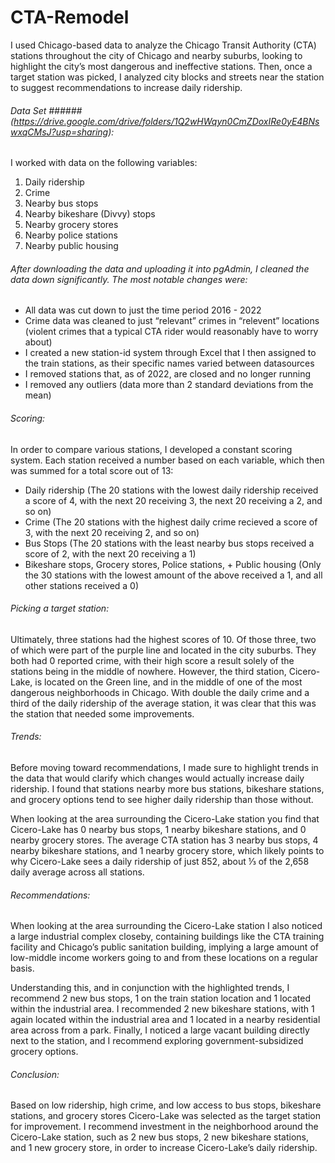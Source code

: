 # CTA-Remodel

I used Chicago-based data to analyze the Chicago Transit Authority (CTA) stations throughout the city of Chicago and nearby suburbs, looking to highlight the city’s most dangerous and ineffective stations. Then, once a target station was picked, I analyzed city blocks and streets near the station to suggest recommendations to increase daily ridership. 


###### Data Set ###### (https://drive.google.com/drive/folders/1Q2wHWqyn0CmZDoxIRe0yE4BNswxqCMsJ?usp=sharing): 

I worked with data on the following variables: 

1. Daily ridership
2. Crime
3. Nearby bus stops
4. Nearby bikeshare (Divvy) stops
5. Nearby grocery stores
6. Nearby police stations
7. Nearby public housing

###### After downloading the data and uploading it into pgAdmin, I cleaned the data down significantly. The most notable changes were: 

- All data was cut down to just the time period 2016 - 2022
- Crime data was cleaned to just “relevant” crimes in “relevent” locations (violent crimes that a typical CTA rider would reasonably have to worry about)
- I created a new station-id system through Excel that I then assigned to the train stations, as their specific names varied between datasources
- I removed stations that, as of 2022, are closed and no longer running
- I removed any outliers (data more than 2 standard deviations from the mean)



###### Scoring: 

In order to compare various stations, I developed a constant scoring system. Each station received a number based on each variable, which then was summed for a total score out of 13: 
- Daily ridership (The 20 stations with the lowest daily ridership received a score of 4, with the next 20 receiving 3, the next 20 receiving a 2, and so on)
- Crime (The 20 stations with the highest daily crime recieved a score of 3, with the next 20 receiving 2, and so on)
- Bus Stops (The 20 stations with the least nearby bus stops received a score of 2, with the next 20 receiving a 1)
- Bikeshare stops, Grocery stores, Police stations, + Public housing (Only the 30 stations with the lowest amount of the above received a 1, and all other stations received a 0)



###### Picking a target station: 

Ultimately, three stations had the highest scores of 10. Of those three, two of which were part of the purple line and located in the city suburbs. They both had 0 reported crime, with their high score a result solely of the stations being in the middle of nowhere. However, the third station, Cicero-Lake, is located on the Green line, and in the middle of one of the most dangerous neighborhoods in Chicago. With double the daily crime and a third of the daily ridership of the average station, it was clear that this was the station that needed some improvements.



###### Trends:

Before moving toward recommendations, I made sure to highlight trends in the data that would clarify which changes would actually increase daily ridership. I found that stations nearby more bus stations, bikeshare stations, and grocery options tend to see higher daily ridership than those without.

When looking at the area surrounding the Cicero-Lake station you find that Cicero-Lake has 0 nearby bus stops, 1 nearby bikeshare stations, and 0 nearby grocery stores. The average CTA station has 3 nearby bus stops, 4 nearby bikeshare stations, and 1 nearby grocery store, which likely points to why Cicero-Lake sees a daily ridership of just 852, about ⅓ of the 2,658 daily average across all stations.



###### Recommendations:

When looking at the area surrounding the Cicero-Lake station I also noticed a large industrial complex closeby, containing buildings like the CTA training facility and Chicago’s public sanitation building, implying a large amount of low-middle income workers going to and from these locations on a regular basis. 

Understanding this, and in conjunction with the highlighted trends, I recommend 2 new bus stops, 1 on the train station location and 1 located within the industrial area. I recommended 2 new bikeshare stations, with 1 again located within the industrial area and 1 located in a nearby residential area across from a park. Finally, I noticed a large vacant building directly next to the station, and I recommend exploring government-subsidized grocery options. 



###### Conclusion:

Based on low ridership, high crime, and low access to bus stops, bikeshare stations, and grocery stores Cicero-Lake was selected as the target station for improvement. I recommend investment in the neighborhood around the Cicero-Lake station, such as  2 new bus stops, 2 new bikeshare stations, and 1 new grocery store, in order to  increase Cicero-Lake’s daily ridership.
